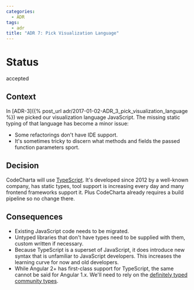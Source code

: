 ```yaml
---
categories:
  - ADR
tags:
  - adr
title: "ADR 7: Pick Visualization Language"
---
```


# Status

accepted

## Context

In [ADR-3]({% post_url adr/2017-01-02-ADR_3_pick_visualization_language %}) we picked our visualization language JavaScript.
The missing static typing of that language has become a minor issue:

- Some refactorings don't have IDE support.
- It's sometimes tricky to discern what methods and fields the passed function parameters sport.

## Decision

CodeCharta will use [TypeScript](https://www.typescriptlang.org/). It's developed since 2012 by a well-known company, has static types, tool support is increasing every day and many frontend frameworks support it.
Plus CodeCharta already requires a build pipeline so no change there.

## Consequences

- Existing JavaScript code needs to be migrated.
- Untyped libraries that don't have types need to be supplied with them, custom written if necessary.
- Because TypeScript is a superset of JavaScript, it does introduce new syntax that is unfamiliar to JavaScript developers. This increases the learning curve for now and old developers.
- While Angular 2+ has first-class support for TypeScript, the same cannot be said for Angular 1.x. We'll need to rely on the [definitely typed community types](https://github.com/DefinitelyTyped/DefinitelyTyped/tree/master/types/angular).

